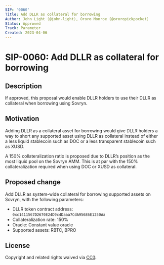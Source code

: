 ```yaml
---
SIP: '0060'
Title: Add DLLR as collateral for borrowing
Author: John Light (@john-light), Ororo Monroe (@ororopickpocket)
Status: Approved
Track: Parameter
Created: 2023-04-06
---
```


# SIP-0060: Add DLLR as collateral for borrowing

## Description

If approved, this proposal would enable DLLR holders to use their DLLR as collateral when borrowing using Sovryn.

## Motivation

Adding DLLR as a collateral asset for borrowing would give DLLR holders a way to short any supported asset using DLLR as collateral instead of either a less liquid stablecoin such as DOC or a less transparent stablecoin such as XUSD.

A 150% collateralization ratio is proposed due to DLLR’s position as the most liquid pool on the Sovryn AMM. This is at par with the 150% collateralization required when using DOC or XUSD as collateral.

## Proposed change

Add DLLR as system-wide collateral for borrowing supported assets on Sovryn, with the following parameters:
- DLLR token contract address: `0xc1411567D2670E24D9c4Daaa7CdA95686E1250Aa`  
- Collateralization rate: 150%  
- Oracle: Constant value oracle  
- Supported assets: RBTC, BPRO

## License
Copyright and related rights waived via [CC0](https://creativecommons.org/publicdomain/zero/1.0/).
